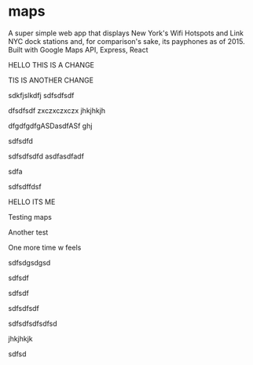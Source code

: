 # maps
A super simple web app that displays New York's Wifi Hotspots and Link NYC dock stations and, for comparison's sake, its payphones as of 2015.
Built with Google Maps API, Express, React


HELLO THIS IS A CHANGE

TIS IS ANOTHER CHANGE



sdkfjslkdfj
sdfsdfsdf


dfsdfsdf
zxczxczxczx
jhkjhkjh


dfgdfgdfgASDasdfASf
ghj

sdfsdfd


sdfsdfsdfd
asdfasdfadf


sdfa

sdfsdffdsf

HELLO ITS ME



Testing maps

Another test

One more time w feels

sdfsdgsdgsd

sdfsdf


sdfsdf

sdfsdfsdf


sdfsdfsdfsdfsd


jhkjhkjk

sdfsd
